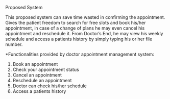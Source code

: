 Proposed System

This proposed system can save time wasted in confirming the appointment. Gives the patient freedom to search for free slots and book his/her appointment, in case of a change of plans he may even cancel his appointment and reschedule it. From Doctor’s End, he may view his weekly schedule and access a patients history by simply typing his or her file number.

*Functionalities provided by doctor appointment management system:
1.	Book an appointment
2.	Check your appointment status
3.	Cancel an appointment
4.	Reschedule an appointment
5.	Doctor can check his/her schedule
6.	Access a patients history 
